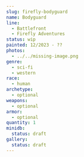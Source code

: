 ```yaml
---
slug: firefly-bodyguard
name: Bodyguard
line:
  - Battlefront
  - Firefly Adventures
status: wip
painted: 12/2023 - ??
photos:
  - ../../missing-image.png
genre:
  - sci-fi
  - western
race:
  - human
archetype:
  - optional
weapons:
  - optional
armor:
  - optional
quantity: 1
minidb:
  status: draft
gallery:
  status: draft
---
```

